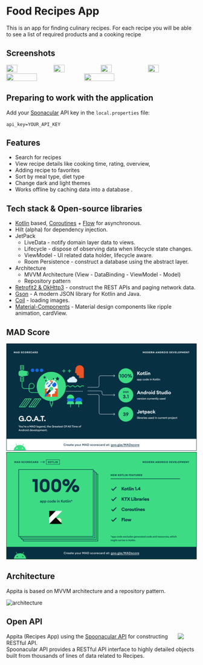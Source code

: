 <h1>Food Recipes App</h1>


This is an app for finding culinary recipes. For each recipe you will be able to see a list of required products and a cooking recipe

## Screenshots

<p>
<img src="screenshots/5.png" width="24%" height="40%"/>
<img src="screenshots/4.png" width="24%" height="40%"/>
<img src="screenshots/1.png" width="24%" height="40%"/>
<img src="screenshots/3.png" width="24%" height="40%"/>
<img src="screenshots/2.png" width="40%" height="20%"/>
<img src="screenshots/6.png" width="40%" height="20%"/>
</p>

## Preparing to work with the application

Add your [Sponacular](https://spoonacular.com//) API key in the `local.properties` file:

```
api_key=YOUR_API_KEY
```

## Features


- Search for recipes
- View recipe details like cooking time, rating, overview, 
- Adding recipe to favorites
- Sort by meal type, diet type
- Change dark and light themes
- Works offline by caching data into a database
.

## Tech stack & Open-source libraries

- [Kotlin](https://kotlinlang.org/) based, [Coroutines](https://github.com/Kotlin/kotlinx.coroutines) + [Flow](https://kotlin.github.io/kotlinx.coroutines/kotlinx-coroutines-core/kotlinx.coroutines.flow/) for asynchronous.
- Hilt (alpha) for dependency injection.
- JetPack
  - LiveData - notify domain layer data to views.
  - Lifecycle - dispose of observing data when lifecycle state changes.
  - ViewModel - UI related data holder, lifecycle aware.
  - Room Persistence - construct a database using the abstract layer.
- Architecture
  - MVVM Architecture (View - DataBinding - ViewModel - Model)
  - Repository pattern
- [Retrofit2 & OkHttp3](https://github.com/square/retrofit) - construct the REST APIs and paging network data.
- [Gson](https://github.com/square/gson/) - A modern JSON library for Kotlin and Java.
- [Coil](https://coil-kt.github.io/coil/) - loading images.
- [Material-Components](https://github.com/material-components/material-components-android) - Material design components like ripple animation, cardView.

 ## MAD Score
  ![summary](previews/summary.png)
  ![kotlin](previews/kotlin.png)

## Architecture

Appita is based on MVVM architecture and a repository pattern.

![architecture](https://developer.android.com/topic/libraries/architecture/images/final-architecture.png)

## Open API

<img src="https://spoonacular.com/images/spoonacular-logo-b.svg" align="right" width="10%"/>

Appita (Recipes App) using the [Spoonacular API](https://spoonacular.com/food-api) for constructing RESTful API.<br>
Spoonacular API provides a RESTful API interface to highly detailed objects built from thousands of lines of data related to Recipes.

